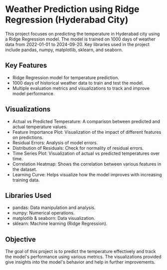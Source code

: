 
# Weather Prediction using Ridge Regression (Hyderabad City)

This project focuses on predicting the temperature in Hyderabad city using a Ridge Regression model. The model is trained on 1000 days of weather data from 2022-01-01 to 2024-09-20. Key libraries used in the project include pandas, numpy, matplotlib, sklearn, and seaborn.

## Key Features
- Ridge Regression model for temperature prediction.
- 1000 days of historical weather data to train and test the model.
- Multiple evaluation metrics and visualizations to track and improve model performance.

## Visualizations
- Actual vs Predicted Temperature: A comparison between predicted and actual temperature values.
- Feature Importance Plot: Visualization of the impact of different features on predictions.
- Residual Errors: Analysis of model errors.
- Distribution of Residuals: Check for normality of residual errors.
- Time Series Plot: Visualization of actual vs predicted temperatures over time.
- Correlation Heatmap: Shows the correlation between various features in the dataset.
- Learning Curve: Helps visualize how the model improves with increasing training data.
  
## Libraries Used
- pandas: Data manipulation and analysis.
- numpy: Numerical operations.
- matplotlib & seaborn: Data visualization.
- sklearn: Machine learning (Ridge Regression).
## Objective
The goal of this project is to predict the temperature effectively and track the model's performance using various metrics. The visualizations provided give insights into the model's behavior and help in further improvements.
